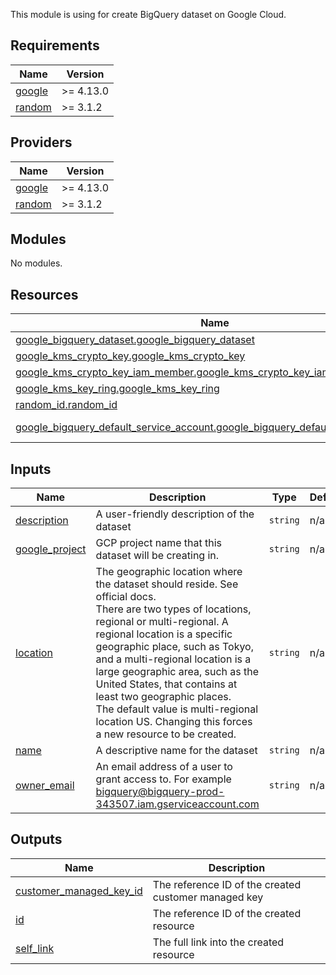 This module is using for create BigQuery dataset on Google Cloud.

<!-- BEGIN_TF_DOCS -->
## Requirements

| Name | Version |
|------|---------|
| <a name="requirement_google"></a> [google](#requirement\_google) | >= 4.13.0 |
| <a name="requirement_random"></a> [random](#requirement\_random) | >= 3.1.2 |

## Providers

| Name | Version |
|------|---------|
| <a name="provider_google"></a> [google](#provider\_google) | >= 4.13.0 |
| <a name="provider_random"></a> [random](#provider\_random) | >= 3.1.2 |

## Modules

No modules.

## Resources

| Name | Type |
|------|------|
| [google_bigquery_dataset.google_bigquery_dataset](https://registry.terraform.io/providers/hashicorp/google/latest/docs/resources/bigquery_dataset) | resource |
| [google_kms_crypto_key.google_kms_crypto_key](https://registry.terraform.io/providers/hashicorp/google/latest/docs/resources/kms_crypto_key) | resource |
| [google_kms_crypto_key_iam_member.google_kms_crypto_key_iam_member](https://registry.terraform.io/providers/hashicorp/google/latest/docs/resources/kms_crypto_key_iam_member) | resource |
| [google_kms_key_ring.google_kms_key_ring](https://registry.terraform.io/providers/hashicorp/google/latest/docs/resources/kms_key_ring) | resource |
| [random_id.random_id](https://registry.terraform.io/providers/hashicorp/random/latest/docs/resources/id) | resource |
| [google_bigquery_default_service_account.google_bigquery_default_service_account](https://registry.terraform.io/providers/hashicorp/google/latest/docs/data-sources/bigquery_default_service_account) | data source |

## Inputs

| Name | Description | Type | Default | Required |
|------|-------------|------|---------|:--------:|
| <a name="input_description"></a> [description](#input\_description) | A user-friendly description of the dataset | `string` | n/a | yes |
| <a name="input_google_project"></a> [google\_project](#input\_google\_project) | GCP project name that this dataset will be creating in. | `string` | n/a | yes |
| <a name="input_location"></a> [location](#input\_location) | The geographic location where the dataset should reside. See official docs. <br>There are two types of locations, regional or multi-regional. A regional location is a specific geographic place, such as Tokyo, and a multi-regional location is a large geographic area, such as the United States, that contains at least two geographic places. <br>The default value is multi-regional location US. Changing this forces a new resource to be created. | `string` | n/a | yes |
| <a name="input_name"></a> [name](#input\_name) | A descriptive name for the dataset | `string` | n/a | yes |
| <a name="input_owner_email"></a> [owner\_email](#input\_owner\_email) | An email address of a user to grant access to. For example bigquery@bigquery-prod-343507.iam.gserviceaccount.com | `string` | n/a | yes |

## Outputs

| Name | Description |
|------|-------------|
| <a name="output_customer_managed_key_id"></a> [customer\_managed\_key\_id](#output\_customer\_managed\_key\_id) | The reference ID of the created customer managed key |
| <a name="output_id"></a> [id](#output\_id) | The reference ID of the created resource |
| <a name="output_self_link"></a> [self\_link](#output\_self\_link) | The full link into the created resource |
<!-- END_TF_DOCS -->
